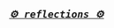 <!-- Zero width character is used to put extra blank lines before and after code -->

<pre><code align="center"><h2><i><a href="https://rednafi.github.io/reflections" target="_blank">⚙ reflections ⚙️</a></i></h2></code></pre>
